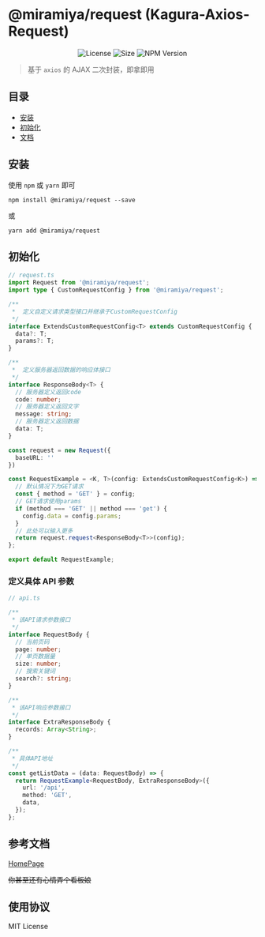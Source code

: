 # @miramiya/request (Kagura-Axios-Request)

<center>

![License](https://img.shields.io/github/license/imisty/kagura-axios-request)
![Size](https://img.shields.io/github/languages/code-size/imisty/kagura-axios-request)
![NPM Version](https://img.shields.io/npm/v/@miramiya/request)

</center>

> 基于 `axios` 的 AJAX 二次封装，即拿即用

## 目录

- [安装](#安装)
- [初始化](#初始化)
- [文档](#参考文档)

## 安装

使用 `npm` 或 `yarn` 即可

```
npm install @miramiya/request --save
```

或

```
yarn add @miramiya/request
```

## 初始化

```TypeScript
// request.ts
import Request from '@miramiya/request';
import type { CustomRequestConfig } from '@miramiya/request';

/**
 *  定义自定义请求类型接口并继承于CustomRequestConfig
 */
interface ExtendsCustomRequestConfig<T> extends CustomRequestConfig {
  data?: T;
  params?: T;
}

/**
 *  定义服务器返回数据的响应体接口
 */
interface ResponseBody<T> {
  // 服务器定义返回code
  code: number;
  // 服务器定义返回文字
  message: string;
  // 服务器定义返回数据
  data: T;
}

const request = new Request({
  baseURL: ''
})

const RequestExample = <K, T>(config: ExtendsCustomRequestConfig<K>) => {
  // 默认情况下为GET请求
  const { method = 'GET' } = config;
  // GET请求使用params
  if (method === 'GET' || method === 'get') {
    config.data = config.params;
  }
  // 此处可以输入更多
  return request.request<ResponseBody<T>>(config);
};

export default RequestExample;
```

### 定义具体 API 参数

```typescript
// api.ts

/**
 * 该API请求参数接口
 */
interface RequestBody {
  // 当前页码
  page: number;
  // 单页数据量
  size: number;
  // 搜索关键词
  search?: string;
}

/**
 * 该API响应参数接口
 */
interface ExtraResponseBody {
  records: Array<String>;
}

/**
 * 具体API地址
 */
const getListData = (data: RequestBody) => {
  return RequestExample<RequestBody, ExtraResponseBody>({
    url: '/api',
    method: 'GET',
    data,
  });
};
```

## 参考文档

[HomePage](https://imisty.github.io/Kagura-axios-request/)

~~你甚至还有心情弄个看板娘~~

## 使用协议

MIT License
